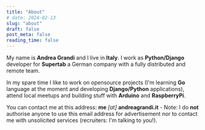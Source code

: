 ```yaml
---
title: "About"
# date: 2024-02-13
slug: "about"
draft: false
post_meta: false
reading_time: false
---
```


My name is **Andrea Grandi** and I live in **Italy**. I
work as **Python/Django** developer for **Supertab** a German company with a fully distributed and remote team.

In my spare time I like to work on opensource projects (I'm learning
**Go** language at the moment and developing **Django/Python**
applications), attend local meetups and building stuff with **Arduino**
and **RaspberryPi**.

You can contact me at this address: **me** *\[at\]* **andreagrandi.it** - Note: I do **not** authorise anyone to use
this email address for advertisement nor to contact me with unsolicited services (recruiters: I'm talking to you!).

